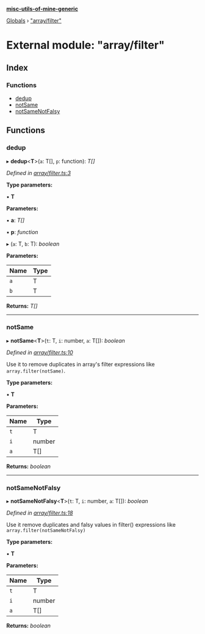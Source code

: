 **[misc-utils-of-mine-generic](../README.md)**

[Globals](../globals.md) › ["array/filter"](_array_filter_.md)

# External module: "array/filter"

## Index

### Functions

* [dedup](_array_filter_.md#dedup)
* [notSame](_array_filter_.md#notsame)
* [notSameNotFalsy](_array_filter_.md#notsamenotfalsy)

## Functions

###  dedup

▸ **dedup**<**T**>(`a`: T[], `p`: function): *T[]*

*Defined in [array/filter.ts:3](https://github.com/cancerberoSgx/misc-utils-of-mine/blob/60bba9c/misc-utils-of-mine-generic/src/array/filter.ts#L3)*

**Type parameters:**

▪ **T**

**Parameters:**

▪ **a**: *T[]*

▪ **p**: *function*

▸ (`a`: T, `b`: T): *boolean*

**Parameters:**

Name | Type |
------ | ------ |
`a` | T |
`b` | T |

**Returns:** *T[]*

___

###  notSame

▸ **notSame**<**T**>(`t`: T, `i`: number, `a`: T[]): *boolean*

*Defined in [array/filter.ts:10](https://github.com/cancerberoSgx/misc-utils-of-mine/blob/60bba9c/misc-utils-of-mine-generic/src/array/filter.ts#L10)*

Use it to remove duplicates in array's filter expressions like `array.filter(notSame)`.

**Type parameters:**

▪ **T**

**Parameters:**

Name | Type |
------ | ------ |
`t` | T |
`i` | number |
`a` | T[] |

**Returns:** *boolean*

___

###  notSameNotFalsy

▸ **notSameNotFalsy**<**T**>(`t`: T, `i`: number, `a`: T[]): *boolean*

*Defined in [array/filter.ts:18](https://github.com/cancerberoSgx/misc-utils-of-mine/blob/60bba9c/misc-utils-of-mine-generic/src/array/filter.ts#L18)*

Use it remove duplicates and falsy values in filter() expressions like
`array.filter(notSameNotFalsy)`

**Type parameters:**

▪ **T**

**Parameters:**

Name | Type |
------ | ------ |
`t` | T |
`i` | number |
`a` | T[] |

**Returns:** *boolean*